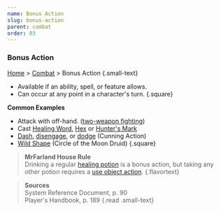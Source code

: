 ```yaml
---
name: Bonus Action
slug: bonus-action
parent: combat
order: 03
---
```

### Bonus Action
[Home](dm-operations-center) > [Combat](combat) > Bonus Action {.small-text}

- Available if an ability, spell, or feature allows.
- Can occur at any point in a character's turn.
{.square}

**Common Examples**
- Attack with off-hand. ([two-weapon fighting](two-weapon-fighting))
- Cast [Healing Word](/spell/healing-word), [Hex](/spell/hex) or [Hunter's Mark](/spell/hunters-mark)
- [Dash](dash), [disengage](disengage), or [dodge](dodge) (Cunning Action)
- [Wild Shape](wild-shape) (Circle of the Moon Druid)
{.square}

> **MrFarland House Rule**<br/>
> Drinking a regular [healing potion](healing) is a bonus action, but taking any other potion requires a [use object action](use-object).
{.flavortext}

> **Sources** <br/>
> System Reference Document, p. 90<br/>
> Player's Handbook, p. 189
{.read .small-text}